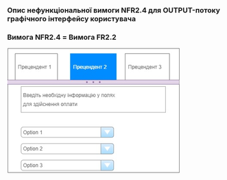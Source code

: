 ### Опис нефункціональної вимоги NFR2.4 для OUTPUT-потоку графічного інтерфейсу користувача
### Вимога NFR2.4 = Вимога FR2.2
![](https://raw.githubusercontent.com/oleksandrblazhko/ai-212-omelchuk/laboratory_work_3/1-SoftwareRequirements/1.4-FuncNonFuncRequirements/1.4.4-NFRUserInterfaceOUTPUT/NFR2.4.jpg)
